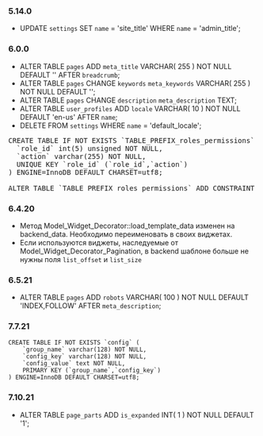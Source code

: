 ### 5.14.0

 * UPDATE `settings` SET  `name` = 'site_title' WHERE `name` = 'admin_title';

### 6.0.0

 * ALTER TABLE  `pages` ADD  `meta_title` VARCHAR( 255 ) NOT NULL DEFAULT  '' AFTER  `breadcrumb`;
 * ALTER TABLE  `pages` CHANGE  `keywords`  `meta_keywords` VARCHAR( 255 ) NOT NULL DEFAULT  '';
 * ALTER TABLE  `pages` CHANGE  `description`  `meta_description` TEXT;
 * ALTER TABLE  `user_profiles` ADD  `locale` VARCHAR( 10 ) NOT NULL DEFAULT  'en-us' AFTER  `name`;
 * DELETE FROM  `settings` WHERE `name` = 'default_locale';

<pre>
CREATE TABLE IF NOT EXISTS `TABLE_PREFIX_roles_permissions` (
  `role_id` int(5) unsigned NOT NULL,
  `action` varchar(255) NOT NULL,
  UNIQUE KEY `role_id` (`role_id`,`action`)
) ENGINE=InnoDB DEFAULT CHARSET=utf8;

ALTER TABLE `TABLE_PREFIX_roles_permissions` ADD CONSTRAINT `roles_permissions_ibfk_1` FOREIGN KEY (`role_id`) REFERENCES `TABLE_PREFIX_roles` (`id`) ON DELETE CASCADE ON UPDATE CASCADE;
</pre>

### 6.4.20

 * Метод Model_Widget_Decorator::load_template_data изменен на backend_data. Необходимо переименовать в своих виджетах.
 * Если используются виджеты, наследуемые от Model_Widget_Decorator_Pagination, в backend шаблоне больше не нужны поля `list_offset` и `list_size`

### 6.5.21

 * ALTER TABLE  `pages` ADD  `robots` VARCHAR( 100 ) NOT NULL DEFAULT  'INDEX,FOLLOW' AFTER  `meta_description`;

### 7.7.21

	CREATE TABLE IF NOT EXISTS `config` (
		`group_name` varchar(128) NOT NULL,
		`config_key` varchar(128) NOT NULL,
		`config_value` text NOT NULL,
		PRIMARY KEY (`group_name`,`config_key`)
	) ENGINE=InnoDB DEFAULT CHARSET=utf8;

### 7.10.21

 * ALTER TABLE  `page_parts` ADD  `is_expanded` INT( 1 ) NOT NULL DEFAULT  '1';